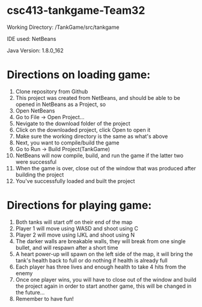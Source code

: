 # csc413-tankgame-Team32
Working Directory: /TankGame/src/tankgame

IDE used: NetBeans

Java Version: 1.8.0_162

# Directions on loading game:
1. Clone repository from Github
2. This project was created from NetBeans, and should be able to be opened in NetBeans as a Project, so
3. Open NetBeans
4. Go to File -> Open Project...
5. Nevigate to the download folder of the project
6. Click on the downloaded project, click Open to open it
7. Make sure the working directory is the same as what's above
8. Next, you want to compile/build the game
9. Go to Run -> Build Project(TankGame)
10. NetBeans will now compile, build, and run the game if the latter two were successful
11. When the game is over, close out of the window that was produced after building the project
12. You've successfully loaded and built the project

# Directions for playing game:
1. Both tanks will start off on their end of the map
2. Player 1 will move using WASD and shoot using C
3. Player 2 will move using IJKL and shoot using N
4. The darker walls are breakable walls, they will break from one single bullet, and will respawn after a short time
5. A heart power-up will spawn on the left side of the map, it will bring the tank's health back to full or do nothing if health is already full
6. Each player has three lives and enough health to take 4 hits from the enemy
7. Once one player wins, you will have to close out of the window and build the project again in order to start another game, this will be changed in the future...
8. Remember to have fun!
